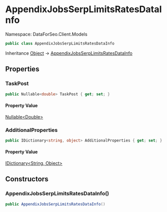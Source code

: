 # AppendixJobsSerpLimitsRatesDataInfo

Namespace: DataForSeo.Client.Models

```csharp
public class AppendixJobsSerpLimitsRatesDataInfo
```

Inheritance [Object](https://docs.microsoft.com/en-us/dotnet/api/system.object) → [AppendixJobsSerpLimitsRatesDataInfo](./dataforseo.client.models.appendixjobsserplimitsratesdatainfo.md)

## Properties

### **TaskPost**

```csharp
public Nullable<double> TaskPost { get; set; }
```

#### Property Value

[Nullable&lt;Double&gt;](https://docs.microsoft.com/en-us/dotnet/api/system.nullable-1)<br>

### **AdditionalProperties**

```csharp
public IDictionary<string, object> AdditionalProperties { get; set; }
```

#### Property Value

[IDictionary&lt;String, Object&gt;](https://docs.microsoft.com/en-us/dotnet/api/system.collections.generic.idictionary-2)<br>

## Constructors

### **AppendixJobsSerpLimitsRatesDataInfo()**

```csharp
public AppendixJobsSerpLimitsRatesDataInfo()
```
